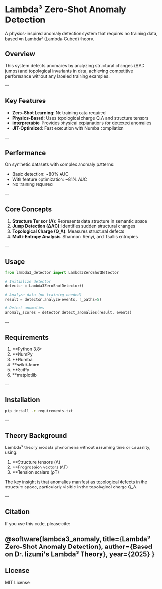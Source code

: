 # Lambda³ Zero-Shot Anomaly Detection

A physics-inspired anomaly detection system that requires no training data, based on Lambda³ (Lambda-Cubed) theory.

## Overview

This system detects anomalies by analyzing structural changes (ΔΛC jumps) and topological invariants in data, achieving competitive performance without any labeled training examples.

--
## Key Features

- **Zero-Shot Learning**: No training data required
- **Physics-Based**: Uses topological charge Q_Λ and structure tensors
- **Interpretable**: Provides physical explanations for detected anomalies
- **JIT-Optimized**: Fast execution with Numba compilation

--
## Performance

On synthetic datasets with complex anomaly patterns:
- Basic detection: ~80% AUC
- With feature optimization: ~81% AUC
- No training required

--
## Core Concepts

1. **Structure Tensor (Λ)**: Represents data structure in semantic space
2. **Jump Detection (ΔΛC)**: Identifies sudden structural changes
3. **Topological Charge (Q_Λ)**: Measures structural defects
4. **Multi-Entropy Analysis**: Shannon, Renyi, and Tsallis entropies

--
## Usage

```python
from lambda3_detector import Lambda3ZeroShotDetector

# Initialize detector
detector = Lambda3ZeroShotDetector()

# Analyze data (no training needed)
result = detector.analyze(events, n_paths=5)

# Detect anomalies
anomaly_scores = detector.detect_anomalies(result, events)
```
--
## Requirements

1. **Python 3.8+
2. **NumPy
3. **Numba
4. **scikit-learn
5. **SciPy
6. **matplotlib
   
--
## Installation

```bash
pip install -r requirements.txt
```
--
## Theory Background

Lambda³ theory models phenomena without assuming time or causality, using:

1. **Structure tensors (Λ)
2. **Progression vectors (ΛF)
3. **Tension scalars (ρT)

The key insight is that anomalies manifest as topological defects in the structure space, particularly visible in the topological charge Q_Λ.

--
## Citation
If you use this code, please cite:

@software{lambda3_anomaly,
  title={Lambda³ Zero-Shot Anomaly Detection},
  author={Based on Dr. Iizumi's Lambda³ Theory},
  year={2025}
}
--
## License

MIT License





